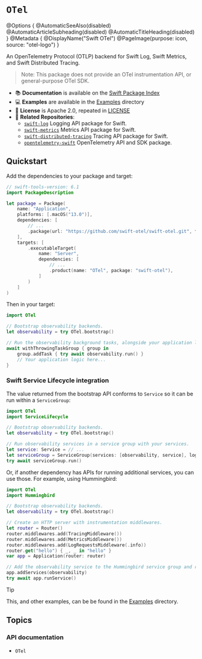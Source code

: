 # ``OTel``
@Options {
    @AutomaticSeeAlso(disabled)
    @AutomaticArticleSubheading(disabled)
    @AutomaticTitleHeading(disabled)
}
@Metadata {
    @DisplayName("Swift OTel")
    @PageImage(purpose: icon, source: "otel-logo")
}

An OpenTelemetry Protocol (OTLP) backend for Swift Log, Swift Metrics, and Swift Distributed Tracing.

> Note: This package does not provide an OTel instrumentation API, or general-purpose OTel SDK.

- 📚 **Documentation** is available on the [Swift Package Index][docs]
- 💻 **Examples** are available in the [Examples][examples] directory
- 🪪 **License** is Apache 2.0, repeated in [LICENSE][license]
- 🔀 **Related Repositories**:
  - [`swift-log`][swift-log] Logging API package for Swift.
  - [`swift-metrics`][swift-metrics] Metrics API package for Swift.
  - [`swift-distributed-tracing`][swift-distributed-tracing] Tracing API package for Swift.
  - [`opentelemetry-swift`][opentelemetry-swift] OpenTelemetry API and SDK package.

## Quickstart

Add the dependencies to your package and target:

```swift
// swift-tools-version: 6.1
import PackageDescription

let package = Package(
    name: "Application",
    platforms: [.macOS("13.0")],
    dependencies: [
        // ...
        .package(url: "https://github.com/swift-otel/swift-otel.git", from: "1.0.0"),
    ],
    targets: [
        .executableTarget(
            name: "Server",
            dependencies: [
                // ...
                .product(name: "OTel", package: "swift-otel"),
            ]
        )
    ]
)
```

Then in your target:

```swift
import OTel

// Bootstrap observability backends.
let observability = try OTel.bootstrap()

// Run the observability background tasks, alongside your application logic.
await withThrowingTaskGroup { group in
    group.addTask { try await observability.run() }
    // Your application logic here...
}
```

### Swift Service Lifecycle integration

The value returned from the bootstrap API conforms to `Service` so it can be run within a `ServiceGroup`:

```swift
import OTel
import ServiceLifecycle

// Bootstrap observability backends.
let observability = try OTel.bootstrap()

// Run observability services in a service group with your services.
let service: Service = // ...
let serviceGroup = ServiceGroup(services: [observability, service], logger: .init(label: "ServiceGroup"))
try await serviceGroup.run()
```

Or, if another dependency has APIs for running additional services, you can use those. For example, using Hummingbird:

```swift
import OTel
import Hummingbird

// Bootstrap observability backends.
let observability = try OTel.bootstrap()

// Create an HTTP server with instrumentation middlewares.
let router = Router()
router.middlewares.add(TracingMiddleware())
router.middlewares.add(MetricsMiddleware())
router.middlewares.add(LogRequestsMiddleware(.info))
router.get("hello") { _, _ in "hello" }
var app = Application(router: router)

// Add the observability service to the Hummingbird service group and run the server.
app.addServices(observability)
try await app.runService()
```

> [!Tip]
> This, and other examples, can be be found in the [Examples][examples] directory.

[otlp]: https://opentelemetry.io/docs/specs/otel/protocol
<!-- TODO: Remove /main/ from following URL once 1.0.0 ships -->
[docs]: https://swiftpackageindex.com/swift-otel/swift-otel/main/documentation
[examples]: https://github.com/swift-otel/swift-otel/tree/main/Examples/
[license]: https://github.com/swift-otel/swift-otel/tree/main/LICENSE.txt
[swift-log]: https://github.com/apple/swift-log
[swift-metrics]: https://github.com/apple/swift-metrics
[swift-distributed-tracing]: https://github.com/apple/swift-distributed-tracing
[opentelemetry-swift]: https://github.com/open-telemetry/opentelemetry-swift

## Topics

### API documentation

- ``OTel``
